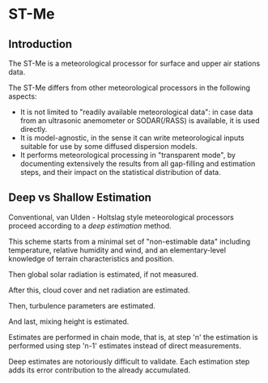 # ST-Me

## Introduction

The ST-Me is a meteorological processor for surface and upper air stations data.

The ST-Me differs from other meteorological processors in the following aspects:

- It is not limited to "readily available meteorological data": in case data from an ultrasonic anemometer or SODAR(/RASS) is available, it is used directly.
- It is model-agnostic, in the sense it can write meteorological inputs suitable for use by some diffused dispersion models.
- It performs meteorological processing in "transparent mode", by documenting extensively the results from all gap-filling and estimation steps, and their impact on the statistical distribution of data.

## Deep vs Shallow Estimation

Conventional, van Ulden - Holtslag style meteorological processors proceed according to a _deep estimation_ method.

This scheme starts from a minimal set of "non-estimable data" including temperature, relative humidity and wind, and an elementary-level knowledge of terrain characteristics and position.

Then global solar radiation is estimated, if not measured.

After this, cloud cover and net radiation are estimated.

Then, turbulence parameters are estimated.

And last, mixing height is estimated.

Estimates are performed in chain mode, that is, at step 'n' the estimation is performed using step 'n-1' estimates instead of direct measurements.

Deep estimates are notoriously difficult to validate. Each estimation step adds its error contribution to the already accumulated.
